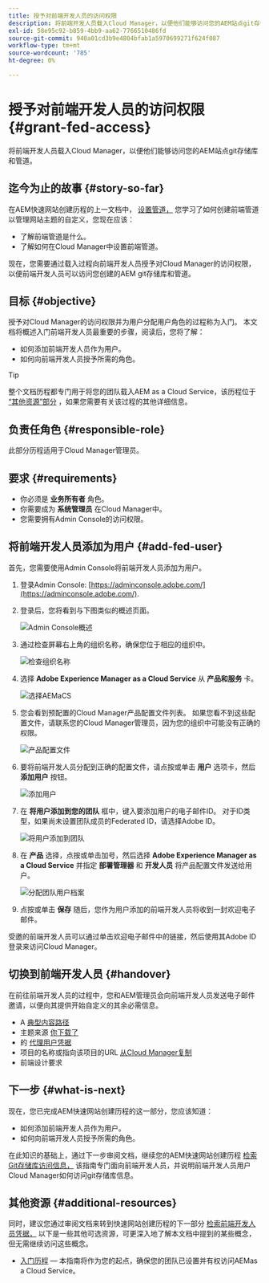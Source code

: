 ```yaml
---
title: 授予对前端开发人员的访问权限
description: 将前端开发人员载入Cloud Manager，以便他们能够访问您的AEM站点git存储库和管道。
exl-id: 58e95c92-b859-4bb9-aa62-7766510486fd
source-git-commit: 940a01cd3b9e4804bfab1a5970699271f624f087
workflow-type: tm+mt
source-wordcount: '785'
ht-degree: 0%

---
```


# 授予对前端开发人员的访问权限 {#grant-fed-access}

将前端开发人员载入Cloud Manager，以便他们能够访问您的AEM站点git存储库和管道。

## 迄今为止的故事 {#story-so-far}

在AEM快速网站创建历程的上一文档中， [设置管道，](pipeline-setup.md) 您学习了如何创建前端管道以管理网站主题的自定义，您现在应该：

* 了解前端管道是什么。
* 了解如何在Cloud Manager中设置前端管道。

现在，您需要通过载入过程向前端开发人员授予对Cloud Manager的访问权限，以便前端开发人员可以访问您创建的AEM git存储库和管道。

## 目标 {#objective}

授予对Cloud Manager的访问权限并为用户分配用户角色的过程称为入门。 本文档将概述入门前端开发人员最重要的步骤，阅读后，您将了解：

* 如何添加前端开发人员作为用户。
* 如何向前端开发人员授予所需的角色。

>[!TIP]
>
>整个文档历程都专门用于将您的团队载入AEM as a Cloud Service，该历程位于 [“其他资源”部分](#additional-resources) ，如果您需要有关该过程的其他详细信息。

## 负责任角色 {#responsible-role}

此部分历程适用于Cloud Manager管理员。

## 要求 {#requirements}

* 你必须是 **业务所有者** 角色。
* 你需要成为 **系统管理员** 在Cloud Manager中。
* 您需要拥有Admin Console的访问权限。

## 将前端开发人员添加为用户 {#add-fed-user}

首先，您需要使用Admin Console将前端开发人员添加为用户。

1. 登录Admin Console: [https://adminconsole.adobe.com/](https://adminconsole.adobe.com/).

1. 登录后，您将看到与下图类似的概述页面。

   ![Admin Console概述](assets/admin-console.png)

1. 通过检查屏幕右上角的组织名称，确保您位于相应的组织中。

   ![检查组织名称](assets/correct-org.png)

1. 选择 **Adobe Experience Manager as a Cloud Service** 从 **产品和服务** 卡。

   ![选择AEMaCS](assets/select-aemaacs.png)

1. 您会看到预配置的Cloud Manager产品配置文件列表。 如果您看不到这些配置文件，请联系您的Cloud Manager管理员，因为您的组织中可能没有正确的权限。

   ![产品配置文件](assets/product-profiles.png)

1. 要将前端开发人员分配到正确的配置文件，请点按或单击 **用户** 选项卡，然后 **添加用户** 按钮。

   ![添加用户](assets/add-user.png)

1. 在 **将用户添加到您的团队** 框中，键入要添加用户的电子邮件ID。 对于ID类型，如果尚未设置团队成员的Federated ID，请选择Adobe ID。

   ![将用户添加到团队](assets/add-to-team.png)

1. 在 **产品** 选择，点按或单击加号，然后选择 **Adobe Experience Manager as a Cloud Service** 并指定 **部署管理器** 和 **开发人员** 将产品配置文件发送给用户。

   ![分配团队用户档案](assets/assign-team.png)

1. 点按或单击 **保存** 随后，您作为用户添加的前端开发人员将收到一封欢迎电子邮件。

受邀的前端开发人员可以通过单击欢迎电子邮件中的链接，然后使用其Adobe ID登录来访问Cloud Manager。

## 切换到前端开发人员 {#handover}

在前往前端开发人员的过程中，您和AEM管理员会向前端开发人员发送电子邮件邀请，以便向其提供开始自定义的其余必需信息。

* A [典型内容路径](#example-page)
* 主题来源 [你下载了](#download-theme)
* 的 [代理用户凭据](#proxy-user)
* 项目的名称或指向该项目的URL [从Cloud Manager复制](pipeline-setup.md#login)
* 前端设计要求

## 下一步 {#what-is-next}

现在，您已完成AEM快速网站创建历程的这一部分，您应该知道：

* 如何添加前端开发人员作为用户。
* 如何向前端开发人员授予所需的角色。

在此知识的基础上，通过下一步审阅文档，继续您的AEM快速网站创建历程 [检索Git存储库访问信息，](retrieve-access.md) 该指南专门面向前端开发人员，并说明前端开发人员用户Cloud Manager如何访问git存储库信息。

## 其他资源 {#additional-resources}

同时，建议您通过审阅文档来转到快速网站创建历程的下一部分 [检索前端开发人员凭据，](retrieve-access.md) 以下是一些其他可选资源，可更深入地了解本文档中提到的某些概念，但无需继续访问这些概念。

* [入门历程](/help/journey-onboarding/home.md)  — 本指南将作为您的起点，确保您的团队已设置并有权访问AEMas a Cloud Service。
